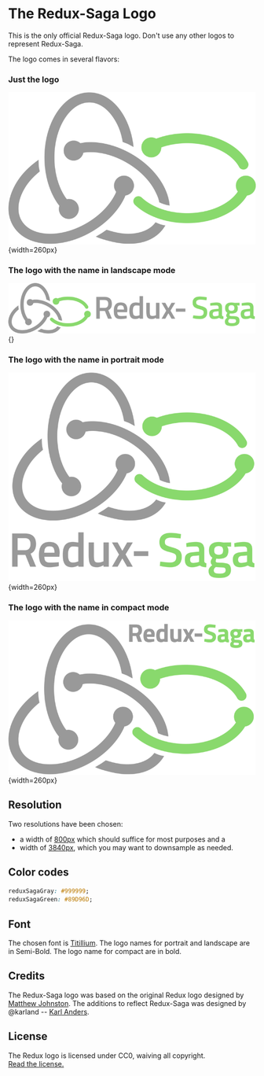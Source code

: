 # The Redux-Saga Logo

This is the only official Redux-Saga logo. Don't use any other logos to represent Redux-Saga.

The logo comes in several flavors:

### Just the logo

![](0800/Redux-Saga-Logo.png){width=260px}

### The logo with the name in landscape mode

![](0800/Redux-Saga-Logo-Landscape.png){}

### The logo with the name in portrait mode

![](0800/Redux-Saga-Logo-Portrait.png){width=260px}

### The logo with the name in compact mode

![](0800/Redux-Saga-Logo-Compact.png){width=260px}

## Resolution

Two resolutions have been chosen: 

+ a width of [800px](0800/) which should suffice for most purposes and a 
+ width of [3840px](3840/), which you may want to downsample as needed.

## Color codes

```CSS
reduxSagaGray: #999999;
reduxSagaGreen: #89D96D;
```

## Font

The chosen font is [Titillium](https://fonts.google.com/specimen/Titillium+Web). The logo names for portrait and landscape are in Semi-Bold. The logo name for compact are in bold.

## Credits

The Redux-Saga logo was based on the original Redux logo designed by [Matthew Johnston](http://thedeskofmatthew.com/). The additions to reflect Redux-Saga was designed by @karland -- [Karl Anders](http://webseiten-anders.de/).


## License 

The Redux logo is licensed under CC0, waiving all copyright.  
[Read the license.](../LICENSE-logo.md)